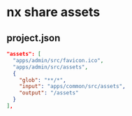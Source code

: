 # nx share assets

## project.json

```json
"assets": [
  "apps/admin/src/favicon.ico",
  "apps/admin/src/assets",
  {
    "glob": "**/*",
    "input": "apps/common/src/assets",
    "output": "/assets"
  }
],
```
